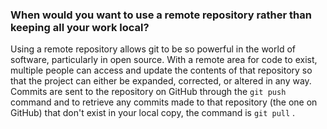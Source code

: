 ### When would you want to use a remote repository rather than keeping all your work local?


Using a remote repository allows git to be so powerful in the world of software, particularly in open source. With a remote area for code to exist, multiple people can access and update the contents of that repository so that the project can either be expanded, corrected, or altered in any way. Commits are sent to the repository on GitHub through the ```git push``` command and to retrieve any commits made to that repository (the one on GitHub) that don't exist in your local copy, the command is ```git pull``` .
